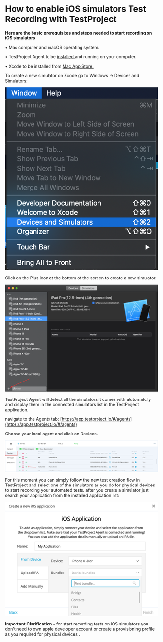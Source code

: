 # How to enable iOS simulators Test Recording with TestProject

**Here are the basic prerequisites and steps needed to start recording on iOS simulators**

• Mac computer and macOS operating system.

• TestProject Agent to be [installed ](https://intercom.help/testprojectio/getting-started/installation-and-setup)and running on your computer.

• Xcode to be installed from [Mac App Store.](https://apps.apple.com/us/app/xcode/id497799835?ls=1\&mt=12)

To create a new simulator on Xcode go to Windows -> Devices and Simulators:

![](<../../.gitbook/assets/image (452).png>)

Click on the Plus icon at the bottom of the screen to create a new simulator.

![](<../../.gitbook/assets/image (505).png>)

TestProject Agent will detect all the simulators it comes with atutomatcily and display them in the connected simulators list in the TestProject application.

navigate to the Agents tab: [https://app.testproject.io/#/agents](https://app.testproject.io/#/agents)

Choose your local agent and click on Devices.

![](<../../.gitbook/assets/image (510).png>)

For this moment you can simply follow the new test creation flow in TestProject and select one of the simulators as you do for physical devices to start recording your automated tests. after you create a simulator just search your application from the installed application list:

![](<../../.gitbook/assets/image (539).png>)

**Important Clarification** - for start recording tests on iOS simulators you don't need to own apple developer account or create a provisioning profile as you required for physical devices .
